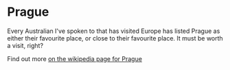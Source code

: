 # Prague

Every Australian I've spoken to that has visited Europe has listed Prague as either their favourite place, or close to their favourite place. It must be worth a visit, right?

Find out more [on the wikipedia page for Prague](https://en.wikipedia.org/wiki/Prague)
